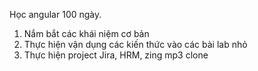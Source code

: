 Học angular 100 ngày.
1. Nắm bắt các khái niệm cơ bản
2. Thực hiện vận dụng các kiến thức vào các bài lab nhỏ
3. Thực hiện project Jira, HRM, zing mp3 clone
